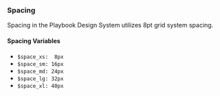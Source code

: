 ### Spacing

Spacing in the Playbook Design System utilizes 8pt grid system spacing.

#### Spacing Variables

- `$space_xs:  8px`
- `$space_sm: 16px`
- `$space_md: 24px`
- `$space_lg: 32px`
- `$space_xl: 40px`

